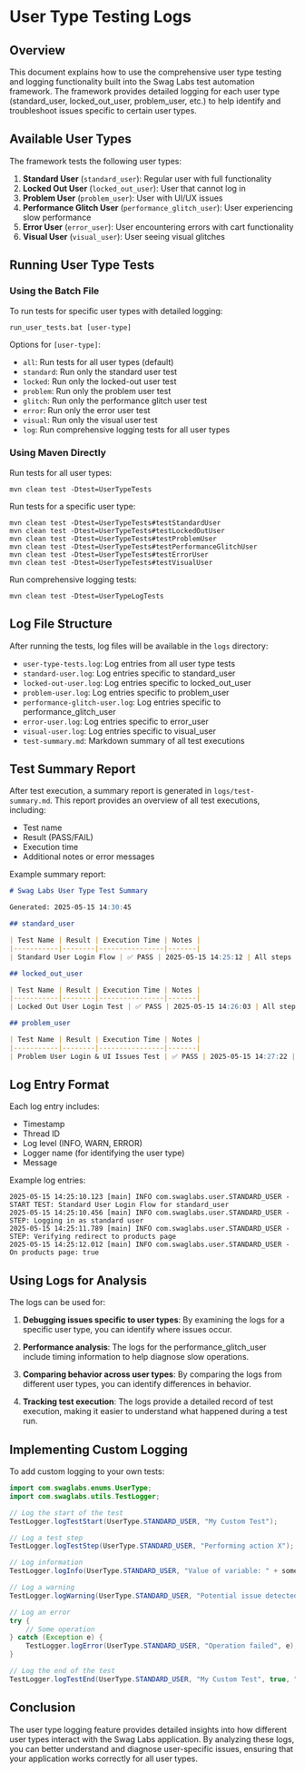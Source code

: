 # User Type Testing Logs

## Overview
This document explains how to use the comprehensive user type testing and logging functionality built into the Swag Labs test automation framework. The framework provides detailed logging for each user type (standard_user, locked_out_user, problem_user, etc.) to help identify and troubleshoot issues specific to certain user types.

## Available User Types

The framework tests the following user types:

1. **Standard User** (`standard_user`): Regular user with full functionality
2. **Locked Out User** (`locked_out_user`): User that cannot log in
3. **Problem User** (`problem_user`): User with UI/UX issues
4. **Performance Glitch User** (`performance_glitch_user`): User experiencing slow performance
5. **Error User** (`error_user`): User encountering errors with cart functionality
6. **Visual User** (`visual_user`): User seeing visual glitches

## Running User Type Tests

### Using the Batch File

To run tests for specific user types with detailed logging:

```
run_user_tests.bat [user-type]
```

Options for `[user-type]`:
- `all`: Run tests for all user types (default)
- `standard`: Run only the standard user test
- `locked`: Run only the locked-out user test
- `problem`: Run only the problem user test
- `glitch`: Run only the performance glitch user test
- `error`: Run only the error user test
- `visual`: Run only the visual user test
- `log`: Run comprehensive logging tests for all user types

### Using Maven Directly

Run tests for all user types:
```
mvn clean test -Dtest=UserTypeTests
```

Run tests for a specific user type:
```
mvn clean test -Dtest=UserTypeTests#testStandardUser
mvn clean test -Dtest=UserTypeTests#testLockedOutUser
mvn clean test -Dtest=UserTypeTests#testProblemUser
mvn clean test -Dtest=UserTypeTests#testPerformanceGlitchUser
mvn clean test -Dtest=UserTypeTests#testErrorUser
mvn clean test -Dtest=UserTypeTests#testVisualUser
```

Run comprehensive logging tests:
```
mvn clean test -Dtest=UserTypeLogTests
```

## Log File Structure

After running the tests, log files will be available in the `logs` directory:

- `user-type-tests.log`: Log entries from all user type tests
- `standard-user.log`: Log entries specific to standard_user
- `locked-out-user.log`: Log entries specific to locked_out_user
- `problem-user.log`: Log entries specific to problem_user
- `performance-glitch-user.log`: Log entries specific to performance_glitch_user
- `error-user.log`: Log entries specific to error_user
- `visual-user.log`: Log entries specific to visual_user
- `test-summary.md`: Markdown summary of all test executions

## Test Summary Report

After test execution, a summary report is generated in `logs/test-summary.md`. This report provides an overview of all test executions, including:

- Test name
- Result (PASS/FAIL)
- Execution time
- Additional notes or error messages

Example summary report:

```markdown
# Swag Labs User Type Test Summary

Generated: 2025-05-15 14:30:45

## standard_user

| Test Name | Result | Execution Time | Notes |
|-----------|--------|----------------|-------|
| Standard User Login Flow | ✅ PASS | 2025-05-15 14:25:12 | All steps completed successfully |

## locked_out_user

| Test Name | Result | Execution Time | Notes |
|-----------|--------|----------------|-------|
| Locked Out User Login Test | ✅ PASS | 2025-05-15 14:26:03 | All steps completed successfully |

## problem_user

| Test Name | Result | Execution Time | Notes |
|-----------|--------|----------------|-------|
| Problem User Login & UI Issues Test | ✅ PASS | 2025-05-15 14:27:22 | All steps completed successfully |
```

## Log Entry Format

Each log entry includes:

- Timestamp
- Thread ID
- Log level (INFO, WARN, ERROR)
- Logger name (for identifying the user type)
- Message

Example log entries:

```
2025-05-15 14:25:10.123 [main] INFO com.swaglabs.user.STANDARD_USER - START TEST: Standard User Login Flow for standard_user
2025-05-15 14:25:10.456 [main] INFO com.swaglabs.user.STANDARD_USER - STEP: Logging in as standard user
2025-05-15 14:25:11.789 [main] INFO com.swaglabs.user.STANDARD_USER - STEP: Verifying redirect to products page
2025-05-15 14:25:12.012 [main] INFO com.swaglabs.user.STANDARD_USER - On products page: true
```

## Using Logs for Analysis

The logs can be used for:

1. **Debugging issues specific to user types**: By examining the logs for a specific user type, you can identify where issues occur.

2. **Performance analysis**: The logs for the performance_glitch_user include timing information to help diagnose slow operations.

3. **Comparing behavior across user types**: By comparing the logs from different user types, you can identify differences in behavior.

4. **Tracking test execution**: The logs provide a detailed record of test execution, making it easier to understand what happened during a test run.

## Implementing Custom Logging

To add custom logging to your own tests:

```java
import com.swaglabs.enums.UserType;
import com.swaglabs.utils.TestLogger;

// Log the start of the test
TestLogger.logTestStart(UserType.STANDARD_USER, "My Custom Test");

// Log a test step
TestLogger.logTestStep(UserType.STANDARD_USER, "Performing action X");

// Log information
TestLogger.logInfo(UserType.STANDARD_USER, "Value of variable: " + someValue);

// Log a warning
TestLogger.logWarning(UserType.STANDARD_USER, "Potential issue detected");

// Log an error
try {
    // Some operation
} catch (Exception e) {
    TestLogger.logError(UserType.STANDARD_USER, "Operation failed", e);
}

// Log the end of the test
TestLogger.logTestEnd(UserType.STANDARD_USER, "My Custom Test", true, "Test completed successfully");
```

## Conclusion

The user type logging feature provides detailed insights into how different user types interact with the Swag Labs application. By analyzing these logs, you can better understand and diagnose user-specific issues, ensuring that your application works correctly for all user types.
